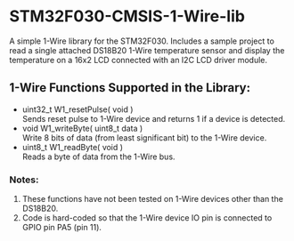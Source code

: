 # STM32F030-CMSIS-1-Wire-lib

A simple 1-Wire library for the STM32F030. Includes a sample project to read a single attached DS18B20 1-Wire temperature sensor and display the temperature on a 16x2 LCD connected with an I2C LCD driver module.
## 1-Wire Functions Supported in the Library:
+ uint32_t W1_resetPulse( void )<br>
Sends reset pulse to 1-Wire device and returns 1 if a device is detected.
+ void W1_writeByte( uint8_t data )<br>
Write 8 bits of data (from least significant bit) to the 1-Wire device.
+ uint8_t W1_readByte( void )<br>
Reads a byte of data from the 1-Wire bus.<br>
### Notes:
1. These functions have not been tested on 1-Wire devices other than the DS18B20.<br>
2. Code is hard-coded so that the 1-Wire device IO pin is connected to GPIO pin PA5 (pin 11).
